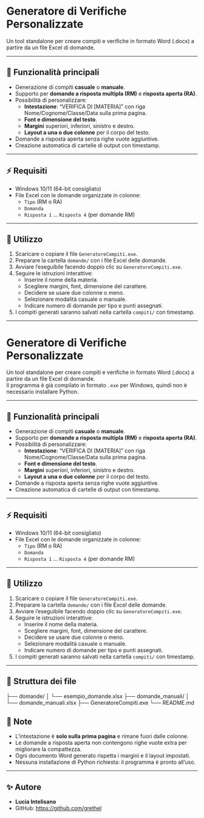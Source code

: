 # Generatore di Verifiche Personalizzate

Un tool standalone per creare compiti e verifiche in formato Word (.docx) a partire da un file Excel di domande.  
 
---

## 📝 Funzionalità principali

- Generazione di compiti **casuale** o **manuale**.
- Supporto per **domande a risposta multipla (RM)** e **risposta aperta (RA)**.
- Possibilità di personalizzare:
  - **Intestazione**: “VERIFICA DI [MATERIA]” con riga Nome/Cognome/Classe/Data sulla prima pagina.
  - **Font e dimensione del testo**.
  - **Margini** superiori, inferiori, sinistro e destro.
  - **Layout a una o due colonne** per il corpo del testo.
- Domande a risposta aperta senza righe vuote aggiuntive.
- Creazione automatica di cartelle di output con timestamp.

---

## ⚡ Requisiti

- Windows 10/11 (64-bit consigliato)
- File Excel con le domande organizzate in colonne:
  - `Tipo` (RM o RA)
  - `Domanda`
  - `Risposta 1` … `Risposta 4` (per domande RM)

---

## 🚀 Utilizzo

1. Scaricare o copiare il file `GeneratoreCompiti.exe`.
2. Preparare la cartella `domande/` con i file Excel delle domande.
3. Avviare l’eseguibile facendo doppio clic su `GeneratoreCompiti.exe`.
4. Seguire le istruzioni interattive:
   - Inserire il nome della materia.
   - Scegliere margini, font, dimensione del carattere.
   - Decidere se usare due colonne o meno.
   - Selezionare modalità casuale o manuale.
   - Indicare numero di domande per tipo e punti assegnati.
5. I compiti generati saranno salvati nella cartella `compiti/` con timestamp.

---

 # Generatore di Verifiche Personalizzate

Un tool standalone per creare compiti e verifiche in formato Word (.docx) a partire da un file Excel di domande.  
Il programma è già compilato in formato `.exe` per Windows, quindi non è necessario installare Python.

---

## 📝 Funzionalità principali

- Generazione di compiti **casuale** o **manuale**.
- Supporto per **domande a risposta multipla (RM)** e **risposta aperta (RA)**.
- Possibilità di personalizzare:
  - **Intestazione**: “VERIFICA DI [MATERIA]” con riga Nome/Cognome/Classe/Data sulla prima pagina.
  - **Font e dimensione del testo**.
  - **Margini** superiori, inferiori, sinistro e destro.
  - **Layout a una o due colonne** per il corpo del testo.
- Domande a risposta aperta senza righe vuote aggiuntive.
- Creazione automatica di cartelle di output con timestamp.

---

## ⚡ Requisiti

- Windows 10/11 (64-bit consigliato)
- File Excel con le domande organizzate in colonne:
  - `Tipo` (RM o RA)
  - `Domanda`
  - `Risposta 1` … `Risposta 4` (per domande RM)

---

## 🚀 Utilizzo

1. Scaricare o copiare il file `GeneratoreCompiti.exe`.
2. Preparare la cartella `domande/` con i file Excel delle domande.
3. Avviare l’eseguibile facendo doppio clic su `GeneratoreCompiti.exe`.
4. Seguire le istruzioni interattive:
   - Inserire il nome della materia.
   - Scegliere margini, font, dimensione del carattere.
   - Decidere se usare due colonne o meno.
   - Selezionare modalità casuale o manuale.
   - Indicare numero di domande per tipo e punti assegnati.
5. I compiti generati saranno salvati nella cartella `compiti/` con timestamp.

---

## 📂 Struttura dei file

├── domande/
│ └── esempio_domande.xlsx
├── domande_manuali/
│ └── domande_manuali.xlsx
├── GeneratoreCompiti.exe
└── README.md

## 📌 Note

- L’intestazione è **solo sulla prima pagina** e rimane fuori dalle colonne.
- Le domande a risposta aperta non contengono righe vuote extra per migliorare la compattezza.
- Ogni documento Word generato rispetta i margini e il layout impostati.
- Nessuna installazione di Python richiesta: il programma è pronto all’uso.

---

## ✨ Autore

- **Lucia Intelisano**  
- GitHub:  https://github.com/grethel

